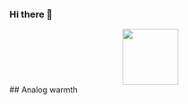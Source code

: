 ### Hi there 👋
<div id="header" align="center">
  <img src="https://github.com/JustCoolDude/JustCoolDude/blob/123/img/im1.png" width="100"/>
</div>
## Analog warmth
<!--
**JustCoolDude/JustCoolDude** is a ✨ _special_ ✨ repository because its `README.md` (this file) appears on your GitHub profile.

Here are some ideas to get you started:

- 🔭 I’m currently working on ...
- 🌱 I’m currently learning ...
- 👯 I’m looking to collaborate on ...
- 🤔 I’m looking for help with ...
- 💬 Ask me about ...
- 📫 How to reach me: ...
- 😄 Pronouns: ...
- ⚡ Fun fact: ...
-->
